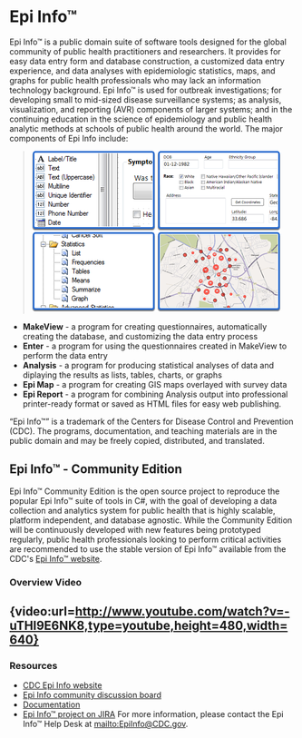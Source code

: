 # Epi Info™
Epi Info™ is a public domain suite of software tools designed for the global community of public health practitioners and researchers. It provides for easy data entry form and database construction, a customized data entry experience, and data analyses with epidemiologic statistics, maps, and graphs for public health professionals who may lack an information technology background. Epi Info™ is used for outbreak investigations; for developing small to mid-sized disease surveillance systems; as analysis, visualization, and reporting (AVR) components of larger systems; and in the continuing education in the science of epidemiology and public health analytic methods at schools of public health around the world. The major components of Epi Info include:
>![](Home_EI7Grid.png)
* **MakeView** - a program for creating questionnaires, automatically creating the database, and customizing the data entry process
* **Enter** - a program for using the questionnaires created in MakeView to perform the data entry
* **Analysis** - a program for producing statistical analyses of data and diplaying the results as lists, tables, charts, or graphs
* **Epi Map** - a program for creating GIS maps overlayed with survey data
* **Epi Report** - a program for combining Analysis output into professional printer-ready format or saved as HTML files for easy web publishing.

“Epi Info™” is a trademark of the Centers for Disease Control and Prevention (CDC). 
The programs, documentation, and teaching materials are in the public domain and may be freely copied, distributed, and translated.

## Epi Info™ - Community Edition
Epi Info™ Community Edition is the open source project to reproduce the popular Epi Info™ suite of tools in C#, with the goal of developing a data collection and analytics system for public health that is highly scalable, platform independent, and database agnostic. While the Community Edition will be continuously developed with new features being prototyped regularly, public health professionals looking to perform critical activities are recommended to use the stable version of Epi Info™ available from the CDC's [Epi Info™ website](http://www.CDC.gov/EpiInfo).
### Overview Video
{video:url=http://www.youtube.com/watch?v=-uTHl9E6NK8,type=youtube,height=480,width=640}
--------
### Resources
* [CDC Epi Info website](http://www.cdc.gov/EpiInfo)
* [Epi Info community discussion board](http://www.phconnect.org/group/epiinfo)
* [Documentation](Documentation)
* [Epi Info™ project on JIRA](https://epiinfo.atlassian.net)
For more information, please contact the Epi Info™ Help Desk at [mailto:EpiInfo@CDC.gov](mailto:EpiInfo@CDC.gov).
